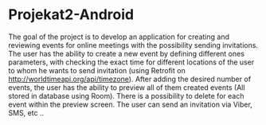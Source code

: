 # Projekat2-Android
The goal of the project is to develop an application for creating and reviewing events for online meetings with the possibility
sending invitations. The user has the ability to create a new event by defining different ones
parameters, with checking the exact time for different locations of the user to whom he wants to send
invitation (using Retrofit on http://worldtimeapi.org/api/timezone). After adding the desired number of events, the user has the ability to preview all of them
created events (All stored in database using Room). There is a possibility to delete for each event within the preview screen.
The user can send an invitation via Viber, SMS, etc ..
